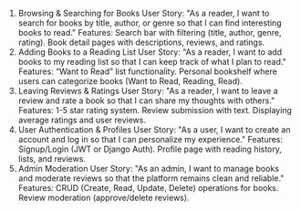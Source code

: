 1. Browsing & Searching for Books
    User Story: "As a reader, I want to search for books by title, author, or genre so that I can find interesting books to read."
Features:
    Search bar with filtering (title, author, genre, rating).
    Book detail pages with descriptions, reviews, and ratings.
2. Adding Books to a Reading List
    User Story: "As a reader, I want to add books to my reading list so that I can keep track of what I plan to read."
Features:
    “Want to Read” list functionality.
    Personal bookshelf where users can categorize books (Want to Read, Reading, Read).
3. Leaving Reviews & Ratings
    User Story: "As a reader, I want to leave a review and rate a book so that I can share my thoughts with others."
Features:
    1-5 star rating system.
    Review submission with text.
    Displaying average ratings and user reviews.
4. User Authentication & Profiles
    User Story: "As a user, I want to create an account and log in so that I can personalize my experience."
Features:
    Signup/Login (JWT or Django Auth).
    Profile page with reading history, lists, and reviews.
5. Admin Moderation
    User Story: "As an admin, I want to manage books and moderate reviews so that the platform remains clean and reliable."
Features:
    CRUD (Create, Read, Update, Delete) operations for books.
    Review moderation (approve/delete reviews).